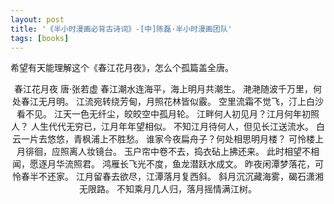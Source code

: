 ```yaml
---
layout: post
title: '《半小时漫画必背古诗词》-[中]陈磊·半小时漫画团队'
tags: [books]
---
```


希望有天能理解这个《春江花月夜》，怎么个孤篇盖全唐。
<p align="center">
  春江花月夜
  唐·张若虚
  春江潮水连海平，海上明月共潮生。
  滟滟随波千万里，何处春江无月明。
  江流宛转绕芳甸，月照花林皆似霰。
  空里流霜不觉飞，汀上白沙看不见。
  江天一色无纤尘，皎皎空中孤月轮。
  江畔何人初见月？江月何年初照人？
  人生代代无穷已，江月年年望相似。
  不知江月待何人，但见长江送流水。
  白云一片去悠悠，青枫浦上不胜愁。
  谁家今夜扁舟子？何处相思明月楼？
  可怜楼上月徘徊，应照离人妆镜台。
  玉户帘中卷不去，捣衣砧上拂还来。
  此时相望不相闻，愿逐月华流照君。
  鸿雁长飞光不度，鱼龙潜跃水成文。
  昨夜闲潭梦落花，可怜春半不还家。
  江月留春去欲尽，江潭落月复西斜。
  斜月沉沉藏海雾，碣石潇湘无限路。
  不知乘月几人归，落月摇情满江树。
</p>
